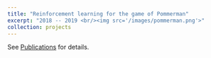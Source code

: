 ```yaml
---
title: "Reinforcement learning for the game of Pommerman"
excerpt: "2018 -- 2019 <br/><img src='/images/pommerman.png'>"
collection: projects
---
```


See [Publications](#) for details.